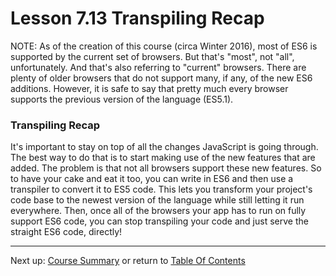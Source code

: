 # Lesson 7.13 Transpiling Recap

NOTE: As of the creation of this course (circa Winter 2016), most of ES6 is supported by the current set of browsers. But that's "most", not "all", unfortunately. And that's also referring to "current" browsers. There are plenty of older browsers that do not support many, if any, of the new ES6 additions. However, it is safe to say that pretty much every browser supports the previous version of the language (ES5.1).

### Transpiling Recap
It's important to stay on top of all the changes JavaScript is going through. The best way to do that is to start making use of the new features that are added. The problem is that not all browsers support these new features. So to have your cake and eat it too, you can write in ES6 and then use a transpiler to convert it to ES5 code. This lets you transform your project's code base to the newest version of the language while still letting it run everywhere. Then, once all of the browsers your app has to run on fully support ES6 code, you can stop transpiling your code and just serve the straight ES6 code, directly!

- - -
Next up: [Course Summary](ND024_Part3_Lesson07_14.md) or return to [Table Of Contents](./ND024_TableOfContents.md)
